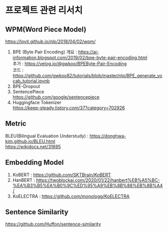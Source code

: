 # 프로젝트 관련 리서치

## WPM(Word Piece Model)
https://lovit.github.io/nlp/2018/04/02/wpm/ <br>
1. BPE (Byte Pair Encoding)
개요 : https://ai-information.blogspot.com/2019/02/bpe-byte-pair-encoding.html <br>
추가 : https://velog.io/@gwkoo/BPEByte-Pair-Encoding <br>
코드 : https://github.com/gwkoo82/tutorials/blob/master/nlp/BPE_generate_vocab_tutorial.ipynb <br>
2. BPE-Dropout <br>
3. SentencePiece <br>
https://github.com/google/sentencepiece <br>
4. Huggingface Tokenizer <br>
https://keep-steady.tistory.com/37?category=702926

## Metric
BLEU(Bilingual Evaluation Understudy) : https://donghwa-kim.github.io/BLEU.html
<br> https://wikidocs.net/31695

## Embedding Model
1) KoBERT : https://github.com/SKTBrain/KoBERT <br>
2) HanBERT : https://twoblockai.com/2020/01/22/hanbert%EB%A5%BC-%EA%B3%B5%EA%B0%9C%ED%95%A9%EB%8B%88%EB%8B%A4/ <br>
3) KoELECTRA : https://github.com/monologg/KoELECTRA <br>

## Sentence Similarity
https://github.com/Huffon/sentence-similarity